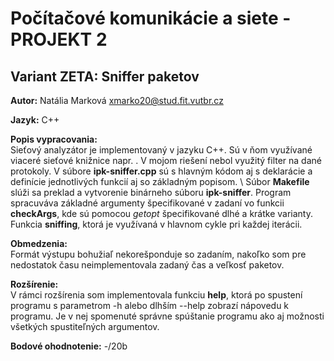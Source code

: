 # Počítačové komunikácie a siete - PROJEKT 2

## Variant ZETA: Sniffer paketov

**Autor:** Natália Marková <xmarko20@stud.fit.vutbr.cz>

**Jazyk:** C++

**Popis vypracovania:** <br/>
Sieťový analyzátor je implementovaný v jazyku C++. Sú v ňom využívané viaceré sieťové knižnice napr. . V mojom riešení nebol využitý filter na dané protokoly. V súbore **ipk-sniffer.cpp** sú s hlavným kódom aj s deklarácie a definície jednotlivých funkcií aj so základným popisom. \\
Súbor **Makefile** slúži sa preklad a vytvorenie binárneho súboru **ipk-sniffer**.
Program spracuváva základné argumenty špecifikované v zadaní vo funkcii **checkArgs**, kde sú pomocou *getopt* špecifikované dlhé a krátke varianty. Funkcia **sniffing**, ktorá je využívaná v hlavnom cykle pri každej iterácii. 

**Obmedzenia:** <br/>
Formát výstupu bohužiaľ nekorešponduje so zadaním, nakoľko som pre nedostatok času neimplementovala zadaný čas a veľkosť paketov.

**Rozšírenie:** <br/>
V rámci rozšírenia som implementovala funkciu **help**, ktorá po spustení programu s parametrom -h alebo dlhším --help zobrazí nápovedu k programu. Je v nej spomenuté správne spúštanie programu ako aj možnosti všetkých spustiteľných argumentov. 

**Bodové ohodnotenie:** -/20b